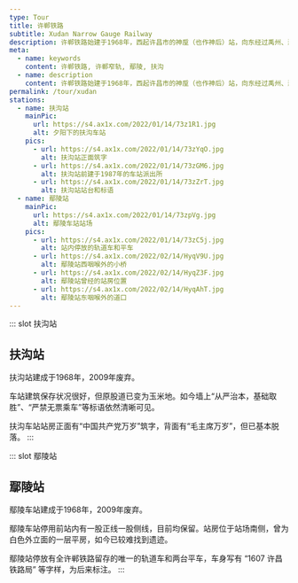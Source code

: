 ```yaml
---
type: Tour
title: 许郸铁路
subtitle: Xudan Narrow Gauge Railway
description: 许郸铁路始建于1968年，西起许昌市的神垕（也作神后）站，向东经过禹州、鄢陵、扶沟三县，在太康县转南向通往淮阳，再向西至郸城。1989年全线贯通，全长达235公里，是河南窄轨铁路网中最长的线路。<br><br>许郸铁路有连接周口漯阜铁路的淮周线和服务矿山的凤翅山线、李庄线三条支线。运营期间，许郸铁路主要的货物是煤炭，其他货物包括铝矾土、建材、百货等，并开行了许昌至郸城间的客运列车。<br><br>2009年前后，许郸铁路的客货运先后停运。2011年，许郸铁路郸城段一度被规划为观光铁路，但经营状况惨淡并很快停用。至2016年，原许郸铁路已有许昌、禹州、郸城等多段线路被拆除。在窄轨许郸铁路的线位上，河南省新规划了经由禹州、许昌、鄢陵、扶沟、太康至安徽亳州的准轨禹亳铁路，目前禹州至许昌段已开通运营。
meta:
  - name: keywords
    content: 许郸铁路, 许郸窄轨, 鄢陵, 扶沟
  - name: description
    content: 许郸铁路始建于1968年，西起许昌市的神垕（也作神后）站，向东经过禹州、鄢陵、扶沟三县，在太康县转南向通往淮阳，再向西至郸城。1989年全线贯通，全长达235公里，是河南窄轨铁路网中最长的线路。许郸铁路有连接周口漯阜铁路的淮周线和服务矿山的凤翅山线、李庄线三条支线。运营期间，许郸铁路主要的货物是煤炭，其他货物包括铝矾土、建材、百货等，并开行了许昌至郸城间的客运列车。2009年前后，许郸铁路的客货运先后停运。2011年，许郸铁路郸城段一度被规划为观光铁路，但经营状况惨淡并很快停用。至2016年，原许郸铁路已有许昌、禹州、郸城等多段线路被拆除。在窄轨许郸铁路的线位上，河南省新规划了经由禹州、许昌、鄢陵、扶沟、太康至安徽亳州的准轨禹亳铁路，目前禹州至许昌段已开通运营。
permalink: /tour/xudan
stations:
  - name: 扶沟站
    mainPic: 
      url: https://s4.ax1x.com/2022/01/14/73z1R1.jpg
      alt: 夕阳下的扶沟车站
    pics:
      - url: https://s4.ax1x.com/2022/01/14/73zYqO.jpg
        alt: 扶沟站正面筑字
      - url: https://s4.ax1x.com/2022/01/14/73zGM6.jpg
        alt: 扶沟站前建于1987年的车站派出所
      - url: https://s4.ax1x.com/2022/01/14/73zZrT.jpg
        alt: 扶沟站站台和标语
  - name: 鄢陵站
    mainPic: 
      url: https://s4.ax1x.com/2022/01/14/73zpVg.jpg
      alt: 鄢陵车站站场
    pics:
      - url: https://s4.ax1x.com/2022/01/14/73zC5j.jpg
        alt: 站内停放的轨道车和平车
      - url: https://s4.ax1x.com/2022/02/14/HyqV9U.jpg
        alt: 鄢陵站西咽喉外的小桥
      - url: https://s4.ax1x.com/2022/02/14/HyqZ3F.jpg
        alt: 鄢陵站曾经的站房位置
      - url: https://s4.ax1x.com/2022/02/14/HyqAhT.jpg
        alt: 鄢陵站东咽喉外的道口
---
```


::: slot 扶沟站
## 扶沟站

扶沟站建成于1968年，2009年废弃。

车站建筑保存状况很好，但原股道已变为玉米地。如今墙上“从严治本，基础取胜”、“严禁无票乘车”等标语依然清晰可见。

扶沟车站站房正面有“中国共产党万岁”筑字，背面有“毛主席万岁”，但已基本脱落。
:::

::: slot 鄢陵站
## 鄢陵站

鄢陵车站建成于1968年，2009年废弃。

鄢陵车站停用前站内有一股正线一股侧线，目前均保留。站房位于站场南侧，曾为白色外立面的一层平房，如今已较难找到遗迹。

鄢陵站停放有全许郸铁路留存的唯一的轨道车和两台平车，车身写有 “1607 许昌铁路局” 等字样，为后来标注。
:::
